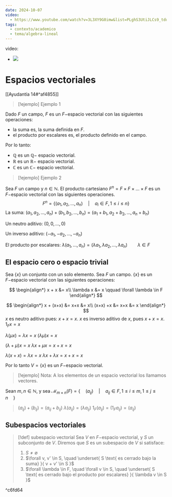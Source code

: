 ```yaml
---
date: 2024-10-07
video:
  - https://www.youtube.com/watch?v=3L3XY9G0imw&list=PLghS3UtiJLCs9_tduPulEGiV40-WaqUx3&index=2
tags:
  - contexto/academico
  - tema/algebra-lineal
---
```


video:
  - ![](https://www.youtube.com/watch?v=3L3XY9G0imw&list=PLghS3UtiJLCs9_tduPulEGiV40-WaqUx3&index=2)

# Espacios vectoriales 

[[Ayudantía 14#^af4855]] 


> [!ejemplo] Ejemplo 1


Dado $F$ un campo, $F$ es un $F-$espacio vectorial con las siguientes operaciones:
- la suma es, la suma definida en $F$.
- el producto por escalares es, el producto definido en el campo. 

Por lo tanto:
- $\mathbb{Q}$ es un $\mathbb{Q}-$ espacio vectorial.
- $\mathbb{R}$ es un $\mathbb{R}-$ espacio vectorial.
- $\mathbb{C}$ es un $\mathbb{C}-$ espacio vectorial.


>[!ejemplo] Ejemplo 2

Sea $F$ un campo y $n \in \mathbb{N}$. El producto cartesiano $F^{n} = F \times F \times \dots \times F$ es un $F-$espacio vectorial con las siguientes operaciones. 
$$
F^{n} = \left\{ (a_{1}, a_{2}, \dots , a_{n}) \quad | \quad a_{i} \in F, 1 \leq i \leq n \right\} 
$$
La suma:
$(a_{1}, a_{2}, \dots, a_{n}) + (b_{1}, b_{2}, \dots , b_{n}) = (a_{1}+b_{1}, a_{2}+b_{2}, \dots, a_{n} + b_{n})$

Un neutro aditivo:
$(0,0,\dots,0)$

Un inverso aditivo:
$(-a_{1}, -a_{2}, \dots, -a_{n})$

El producto por escalares:
$\lambda (a_{1}, \dots, a_{n}) = (\lambda a_{1}, \lambda a_{2}, \dots, \lambda a_{n})\qquad \lambda \in F$

## El espacio cero o espacio trivial

Sea $\{ x \}$ un conjunto con un solo elemento. 
Sea $F$ un campo.
$\{ x \}$ es un $F-$espacio vectorial con las siguientes operaciones:

$$
\begin{align*}
x + x &=  x\\
\lambda x &= x \qquad \forall \lambda \in F
\end{align*}
$$

$$
\begin{align*}
x + (x+x) &=  x+x &=  x\\
(x+x) +x &= x+x &= x
\end{align*}
$$
$x$ es neutro aditivo pues: $x +x = x$.
$x$ es inverso aditivo de $x$, pues $x+x = x$.
$1_{F}x = x$

$\lambda (\mu x) = \lambda x = x$
$(\lambda \mu) x = x$

$(\lambda + \mu) x = x$
$\lambda x + \mu x = x + x = x$

$\lambda (x+x) = \lambda x = x$
$\lambda x + \lambda x = x+x = x$

Por lo tanto $V = \{ x \}$ es un $F-$espacio vectorial.


>[!ejemplo] Nota:
>A los elementos de un espacio vectorial los llamamos vectores.


Sean $m,n \in \mathbb{N}$, y sea $\mathcal{M}_{m \times n} (F) = \left\{ \quad (a_{ij}) \quad | \quad a_{ij} \in F, 1 \leq i \leq m, 1 \leq j \leq n \quad \right\}$
> $(a_{ij}) + (b_{ij}) = (a_{ij} + b_{ij})$
> $\lambda(a_{ij}) = (\lambda a_{ij})$
> $1_{F} (a_{ij}) = (1_{F}a_{ij}) = (a_{ij})$

## Subespacios vectoriales

>[!def] subespacio vectorial
>Sea $V$ en $F-$espacio vectorial, y $S$ un subconjunto de $V$.
>Diremos que $S$ es un subespacio de $V$ si satisface: 
>   1.  $S \neq \emptyset$
>   2. $\forall v, v' \in S, \quad  \underset{ S \text{ es cerrado bajo la suma} }{ v + v' \in S }$
>   3. $\forall \lambda \in F, \quad \forall v \in S, \quad  \underset{ S \text{ es cerrado bajo el producto por escalares} }{ \lambda v \in S }$

^c6fd64


